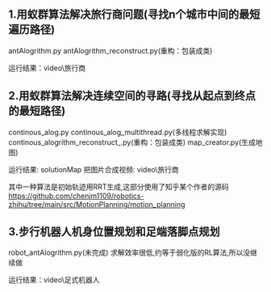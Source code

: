 ## 1.用蚁群算法解决旅行商问题(寻找n个城市中间的最短遍历路径)
antAlogrithm.py
antAlogrithm_reconstruct.py(重构：包装成类)

运行结果：video\旅行商


## 2.用蚁群算法解决连续空间的寻路(寻找从起点到终点的最短路径)
continous_alog.py
continous_alog_multithread.py(多线程求解实现)
continous_alogrithm_reconstruct_.py(重构：包装成类)
map_creator.py(生成地图)

运行结果: solutionMap
把图片合成视频: video\旅行商

其中一种算法是初始轨迹用RRT生成,这部分使用了知乎某个作者的源码
https://github.com/chenjm1109/robotics-zhihu/tree/main/src/MotionPlanning/motion_planning

## 3.步行机器人机身位置规划和足端落脚点规划
robot_antAlogrithm.py(未完成)
求解效率很低,约等于弱化版的RL算法,所以没继续做

运行结果：video\足式机器人